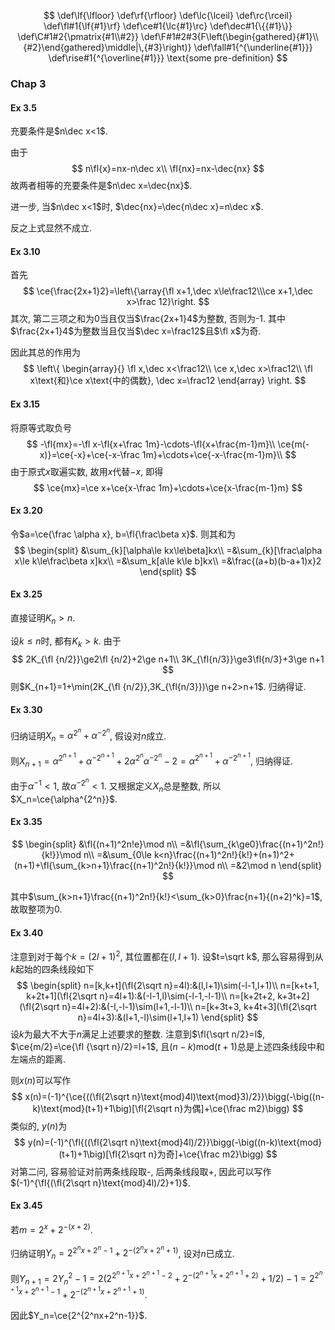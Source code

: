 $$
\def\lf{\lfloor}
\def\rf{\rfloor}
\def\lc{\lceil}
\def\rc{\rceil}
\def\fl#1{\lf{#1}\rf}
\def\ce#1{\lc{#1}\rc}
\def\dec#1{\{{#1}\}}
\def\C#1#2{\pmatrix{#1\\#2}}
\def\F#1#2#3{F\left(\begin{gathered}{#1}\\{#2}\end{gathered}\middle|\,{#3}\right)}
\def\fall#1{^{\underline{#1}}}
\def\rise#1{^{\overline{#1}}}
\text{some pre-definition}
$$

### Chap 3

#### Ex 3.5

充要条件是$n\dec x<1$.

由于
$$
n\fl{x}=nx-n\dec x\\
\fl{nx}=nx-\dec{nx}
$$
故两者相等的充要条件是$n\dec x=\dec{nx}$.

进一步, 当$n\dec x<1$时, $\dec{nx}=\dec{n\dec x}=n\dec x$.

反之上式显然不成立.

#### Ex 3.10

首先
$$
\ce{\frac{2x+1}2}=\left\{\array{\fl x+1,\dec x\le\frac12\\\ce x+1,\dec x>\frac 12}\right.
$$
其次, 第二三项之和为0当且仅当$\frac{2x+1}4$为整数, 否则为-1. 其中$\frac{2x+1}4$为整数当且仅当$\dec x=\frac12$且$\fl x$为奇.

因此其总的作用为
$$
\left\{
\begin{array}{}
\fl x,\dec x<\frac12\\
\ce x,\dec x>\frac12\\
\fl x\text{和}\ce x\text{中的偶数}, \dec x=\frac12
\end{array}
\right.
$$

#### Ex 3.15

将原等式取负号
$$
-\fl{mx}=-\fl x-\fl{x+\frac 1m}-\cdots-\fl{x+\frac{m-1}m}\\
\ce{m(-x)}=\ce{-x}+\ce{-x-\frac 1m}+\cdots+\ce{-x-\frac{m-1}m}\\
$$
由于原式$x$取遍实数, 故用$x$代替$-x$, 即得
$$
\ce{mx}=\ce x+\ce{x-\frac 1m}+\cdots+\ce{x-\frac{m-1}m}
$$

#### Ex 3.20

令$a=\ce{\frac \alpha x}, b=\fl{\frac\beta x}$. 则其和为
$$
\begin{split}
&\sum_{k}[\alpha\le kx\le\beta]kx\\
=&\sum_{k}[\frac\alpha x\le k\le\frac\beta x]kx\\
=&\sum_k[a\le k\le b]kx\\
=&\frac{(a+b)(b-a+1)x}2
\end{split}
$$

#### Ex 3.25

直接证明$K_n>n$.

设$k\le n$时, 都有$K_k>k$. 由于
$$
2K_{\fl {n/2}}\ge2\fl {n/2}+2\ge n+1\\
3K_{\fl{n/3}}\ge3\fl{n/3}+3\ge n+1
$$
则$K_{n+1}=1+\min(2K_{\fl {n/2}},3K_{\fl{n/3}})\ge n+2>n+1$. 归纳得证.

#### Ex 3.30

归纳证明$X_n=\alpha^{2^n}+\alpha^{-2^n}$, 假设对$n$成立.

则$X_{n+1}=\alpha^{2^{n+1}}+\alpha^{-2^{n+1}}+2\alpha^{2^n}\alpha^{-2^n}-2=\alpha^{2^{n+1}}+\alpha^{-2^{n+1}}$, 归纳得证.

由于$\alpha^{-1}<1$, 故$\alpha^{-2^n}<1$. 又根据定义$X_n$总是整数, 所以$X_n=\ce{\alpha^{2^n}}$.

#### Ex 3.35

$$
\begin{split}
&\fl{(n+1)^2n!e}\mod n\\
=&\fl{\sum_{k\ge0}\frac{(n+1)^2n!}{k!}}\mod n\\
=&\sum_{0\le k<n}\frac{(n+1)^2n!}{k!}+(n+1)^2+(n+1)+\fl{\sum_{k>n+1}\frac{(n+1)^2n!}{k!}}\mod n\\
=&2\mod n
\end{split}
$$

其中$\sum_{k>n+1}\frac{(n+1)^2n!}{k!}<\sum_{k>0}\frac{n+1}{(n+2)^k}=1$, 故取整项为0.

#### Ex 3.40

注意到对于每个$k=(2l+1)^2$, 其位置都在$(l,l+1)$. 设$t=\sqrt k$, 那么容易得到从$k$起始的四条线段如下
$$
\begin{split}
n=[k,k+t](\fl{2\sqrt n}=4l):&(l,l+1)\sim(-l-1,l+1)\\
n=[k+t+1, k+2t+1](\fl{2\sqrt n}=4l+1):&(-l-1,l)\sim(-l-1,-l-1)\\
n=[k+2t+2, k+3t+2](\fl{2\sqrt n}=4l+2):&(-l,-l-1)\sim(l+1,-l-1)\\
n=[k+3t+3, k+4t+3](\fl{2\sqrt n}=4l+3):&(l+1,-l)\sim(l+1,l+1)
\end{split}
$$
设$k$为最大不大于$n$满足上述要求的整数. 注意到$\fl{\sqrt n/2}=l$, $\ce{m/2}=\ce{\fl {\sqrt n}/2}=l+1$, 且$(n-k)\text{mod}(t+1)$总是上述四条线段中和左端点的距离.

则$x(n)$可以写作
$$
x(n)=(-1)^{\ce{((\fl{2\sqrt n}\text{mod}4l)\text{mod}3)/2}}\bigg(-\big((n-k)\text{mod}(t+1)+1\big)[\fl{2\sqrt n}为偶]+\ce{\frac m2}\bigg)
$$
类似的, $y(n)$为
$$
y(n)=(-1)^{\fl{((\fl{2\sqrt n}\text{mod}4l)/2}}\bigg(-\big((n-k)\text{mod}(t+1)+1\big)[\fl{2\sqrt n}为奇]+\ce{\frac m2}\bigg)
$$
对第二问, 容易验证对前两条线段取-, 后两条线段取+, 因此可以写作$(-1)^{\fl{(\fl{2\sqrt n}\text{mod}4l)/2}+1}$.

#### Ex 3.45

若$m=2^x+2^{-(x+2)}$. 

归纳证明$Y_n=2^{2^nx+2^n-1}+2^{-(2^nx+2^n+1)}$, 设对$n$已成立.

则$Y_{n+1}=2Y_n^2-1=2(2^{2^{n+1}x+2^{n+1}-2}+2^{-(2^{n+1}x+2^{n+1}+2)}+1/2)-1=2^{2^{n+1}x+2^{n+1}-1}+2^{-(2^{n+1}x+2^{n+1}+1)}$.

因此$Y_n=\ce{2^{2^nx+2^n-1}}$.